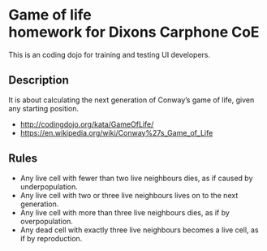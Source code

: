 # Game of life <br /> homework for Dixons Carphone CoE
This is an coding dojo for training and testing UI developers.

## Description
It is about calculating the next generation of Conway’s game of life, given any starting position. 
* http://codingdojo.org/kata/GameOfLife/
* https://en.wikipedia.org/wiki/Conway%27s_Game_of_Life

## Rules
* Any live cell with fewer than two live neighbours dies, as if caused by underpopulation.
* Any live cell with two or three live neighbours lives on to the next generation.
* Any live cell with more than three live neighbours dies, as if by overpopulation.
* Any dead cell with exactly three live neighbours becomes a live cell, as if by reproduction.
